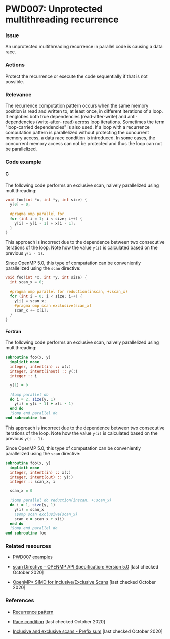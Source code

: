 # PWD007: Unprotected multithreading recurrence

### Issue

An unprotected multithreading recurrence in parallel code is causing a data
race.

### Actions

Protect the recurrence or execute the code sequentially if that is not possible.

### Relevance

The recurrence computation pattern occurs when the same memory position is read
and written to, at least once, in different  iterations of a loop. It englobes
both true dependencies (read-after-write) and anti-dependencies (write-after-
read) across loop iterations. Sometimes the term "loop-carried dependencies" is
also used. If a loop with a recurrence computation pattern is parallelized
without protecting the concurrent memory access, a data race condition is
introduced. In some cases, the concurrent memory access can not be protected and
thus the loop can not be parallelized.

### Code example

#### C

The following code performs an exclusive scan, naively parallelized using
multithreading:

```c
void foo(int *x, int *y, int size) {
  y[0] = 0;

  #pragma omp parallel for
  for (int i = 1; i < size; i++) {
    y[i] = y[i - 1] + x[i - 1];
  }
}
```

This approach is incorrect due to the dependence between two consecutive
iterations of the loop. Note how the value `y(i)` is calculated based on the
previous `y(i - 1)`.

Since OpenMP 5.0, this type of computation can be conveniently parallelized
using the `scan` directive:

```c
void foo(int *x, int *y, int size) {
  int scan_x = 0;

  #pragma omp parallel for reduction(inscan, +:scan_x)
  for (int i = 0; i < size; i++) {
    y[i] = scan_x;
    #pragma omp scan exclusive(scan_x)
    scan_x += x[i];
  }
}
```

#### Fortran

The following code performs an exclusive scan, naively parallelized using
multithreading:

```f90
subroutine foo(x, y)
  implicit none
  integer, intent(in) :: x(:)
  integer, intent(inout) :: y(:)
  integer :: i

  y(1) = 0

  !$omp parallel do
  do i = 2, size(y, 1)
    y(i) = y(i - 1) + x(i - 1)
  end do
  !$omp end parallel do
end subroutine foo
```

This approach is incorrect due to the dependence between two consecutive
iterations of the loop. Note how the value `y(i)` is calculated based on the
previous `y(i - 1)`.

Since OpenMP 5.0, this type of computation can be conveniently parallelized
using the `scan` directive:

```f90
subroutine foo(x, y)
  implicit none
  integer, intent(in) :: x(:)
  integer, intent(out) :: y(:)
  integer :: scan_x, i

  scan_x = 0

  !$omp parallel do reduction(inscan, +:scan_x)
  do i = 1, size(y, 1)
    y(i) = scan_x
    !$omp scan exclusive(scan_x)
    scan_x = scan_x + x(i)
  end do
  !$omp end parallel do
end subroutine foo
```

### Related resources

* [PWD007 examples](../PWD007/)

* [scan Directive - OPENMP API Specification: Version 5.0](https://www.openmp.org/spec-html/5.0/openmpsu45.html)
[last checked October 2020]

* [OpenMP* SIMD for Inclusive/Exclusive Scans](https://software.intel.com/content/www/us/en/develop/articles/openmp-simd-for-inclusiveexclusive-scans.html)
[last checked October 2020]

### References

* [Recurrence pattern](../../Glossary/Patterns-for-performance-optimization/Recurrence.md)

* [Race condition](https://en.wikipedia.org/wiki/Race_condition)
[last checked October 2020]

* [Inclusive and exclusive scans - Prefix sum](https://en.wikipedia.org/wiki/Prefix_sum#Inclusive_and_exclusive_scans)
[last checked October 2020]
